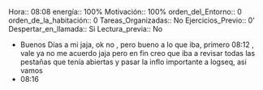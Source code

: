 Hora:: 08:08 
energía:: 100%
Motivación:: 100%
orden_del_Entorno:: 0
orden_de_la_habitación:: 0
Tareas_Organizadas:: No
Ejercicios_Previo:: 0'
Despertar_en_llamada:: Si
Lectura_previa:: No

- Buenos Días a mi jaja, ok no , pero bueno a lo que iba, primero 08:12 , vale ya no me acuerdo jaja pero en fin creo que iba a revisar todas las pestañas que tenía abiertas y pasar la inflo importante a logseq, asi vamos
- 08:16